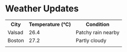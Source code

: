 # Weather Updates

<!-- WEATHER-UPDATE-START -->
<table><tr><th>City</th><th>Temperature (°C)</th><th>Condition</th></tr><tr><td>Valsad</td><td>26.4</td><td>Patchy rain nearby</td></tr><tr><td>Boston</td><td>27.2</td><td>Partly cloudy</td></tr><tr><td></td><td></td><td></td></tr></table>
<!-- WEATHER-UPDATE-END -->
